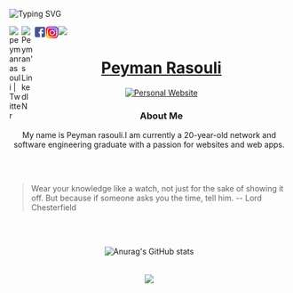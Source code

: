 ![Typing SVG](https://readme-typing-svg.demolab.com?font=Fira+Code&weight=1000&size=50&duration=4000&pause=250&color=2C906D&center=true&vCenter=true&multiline=true&repeat=true&width=1000&height=75&lines=Welcome+to+my+Github!)

<a href="https://twitter.com/peymanrasoulii">
  <img align="left" alt="peymanrasouli | Twitter" width="22px" src="https://raw.githubusercontent.com/peterthehan/peterthehan/master/assets/twitter.svg" />
</a>
<a href="https://www.linkedin.com/in/peyman-rasouli-89a0431a7//">
  <img align="left" alt="Peyman's LinkedIN" width="22px" src="https://raw.githubusercontent.com/peterthehan/peterthehan/master/assets/linkedin.svg" />
<a href="https://www.facebook.com/peyman.rasouli.104/">
  <img align="left" alt="Peyman's FaceBook" width="22px" src="https://raw.githubusercontent.com/alixahedi/alixahedi/main/assests/img/social/fb.png" />
</a>
<a href="https://www.instagram.com/peymanrasouliX">
  <img align="left" alt="Peyman's Instagram" width="22px" src="https://raw.githubusercontent.com/alixahedi/alixahedi/main/assests/img/social/insta.png" />
</a>


![](https://visitor-badge.glitch.me/badge?page_id=peymanrasoulix.peymanrasoulix)

#
<h1 align="center"><a href="https://github.com/peymanrasoulix">Peyman Rasouli</a></h1>

<div align="center" >
<!-- START:VISITOR COUNTER -->
<div width="100%" align="right">

</div>
<!-- END:VISITOR COUNTER -->

<!-- START: SOCIAL LINKS  -->

 [![Personal Website](https://img.shields.io/badge/🪐Personal%20Website-Coming%20Soon%20%E2%86%92-gray.svg?colorA=655BE1&colorB=4F44D6&style=for-the-badge)]((https://choron.ir/))
</div>
<!-- END: SOCIAL LINKS  -->



<!-- START: ABOUT ME  -->
<div align="center">
<p width="500px" style="width:500px">
<h3>About Me</h3>
My name is Peyman rasouli.I am currently a 20-year-old network and software engineering graduate with a passion for websites and web apps.
</p>
</div>
<!-- END: ABOUT ME  -->



<br/>
<br/>


> Wear your knowledge like a watch, not just for the sake of showing it off. But because if someone asks you the time, tell him.
> -- Lord Chesterfield


</br>
</br>
<div align="center">
<!-- START: GITHUB STATUS -->

![Anurag's GitHub stats](https://github-readme-stats.vercel.app/api?username=peymanrasoulix&show_icons=true&theme=chartreuse-dark)
  
<!-- END: GITHUB STATUS -->
   
  </br>
  


<a href="https://github.com/peymanrasoulix">
  <img align="center" src="https://github-readme-stats.vercel.app/api/top-langs/?username=alixahedi&layout=compact&bg_color=F5F5F5&border_color=FFFFFF&title_color=666666&border_radius=10&card_width=1000"/>
</a>
